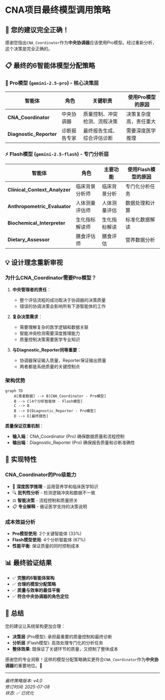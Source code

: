 # CNA项目最终模型调用策略

## 🎯 您的建议完全正确！

感谢您指出`CNA_Coordinator`作为**中央协调器**应该使用Pro模型。经过重新分析，这个决策是完全正确的。

## 📋 最终的6智能体模型分配策略

### 🚀 Pro模型 (`gemini-2.5-pro`) - 核心决策层
| 智能体 | 角色 | 关键职责 | 使用Pro模型的原因 |
|--------|------|----------|------------------|
| **CNA_Coordinator** | 中央协调器 | 质量控制、冲突检测、流程决策 | 决策复杂度高，责任重大 |
| **Diagnostic_Reporter** | 诊断报告专家 | 最终报告生成、综合评估诊断 | 需要深度医学推理 |

### ⚡ Flash模型 (`gemini-2.5-flash`) - 专门分析层
| 智能体 | 角色 | 主要功能 | 使用Flash模型的原因 |
|--------|------|----------|-----------------|
| **Clinical_Context_Analyzer** | 临床背景分析师 | 临床背景分析 | 专门化分析任务 |
| **Anthropometric_Evaluator** | 人体测量评估师 | 人体测量评估 | 数据处理和计算 |
| **Biochemical_Interpreter** | 生化指标解读师 | 生化指标解读 | 标准化数据解读 |
| **Dietary_Assessor** | 膳食评估师 | 膳食评估 | 营养数据分析 |

## 💡 设计理念重新审视

### 为什么CNA_Coordinator需要Pro模型？

1. **中央管理者的责任**：
   - 整个评估流程的成功取决于协调器的决策质量
   - 错误的协调决策会影响所有下游智能体的工作

2. **复杂决策需求**：
   - 需要理解复杂的医学逻辑和数据关联
   - 智能冲突检测需要深度推理能力
   - 质量控制决策需要医学专业知识

3. **与Diagnostic_Reporter同等重要**：
   - 协调器保证输入质量，Reporter保证输出质量
   - 两者都是系统质量的关键控制点

### 架构优势

```mermaid
graph TD
    A[患者数据] --> B[CNA_Coordinator - Pro模型]
    B --> C[4个分析智能体 - Flash模型]
    C --> B
    B --> D[Diagnostic_Reporter - Pro模型]
    D --> E[最终报告]
```

**质量保证双重机制**：
- **输入端**：CNA_Coordinator (Pro) 确保数据质量和流程控制
- **输出端**：Diagnostic_Reporter (Pro) 确保报告质量和诊断准确性

## 🔧 实现特性

### CNA_Coordinator的Pro级能力
- 🧠 **深度医学推理** - 运用营养学和临床医学知识
- 🔍 **批判性分析** - 检测逻辑冲突和数据不一致
- ⚖️ **智能决策** - 流程控制和质量把关
- 📋 **专业解释** - 循证医学支持的决策说明

### 成本效益分析
- **Pro模型使用**: 2个关键智能体 (33%)
- **Flash模型使用**: 4个分析智能体 (67%)
- **性能平衡**: 保证质量的同时控制成本

## 📊 最终验证结果

- ✅ **完整的6智能体架构**
- ✅ **合理的模型分配策略**  
- ✅ **质量与效率的最佳平衡**
- ✅ **符合中央协调器的角色定位**

## 🎉 总结

您的建议让系统架构更加合理：
- **决策层** (Pro模型): 承担最重要的质量控制和最终诊断
- **分析层** (Flash模型): 高效处理专门化的分析任务
- **整体效果**: 既保证了关键环节的质量，又控制了整体成本

感谢您的专业洞察！这样的模型分配策略确实更符合`CNA_Coordinator`作为**中央协调器**的重要地位。🚀

---
*最终策略版本: v4.0*  
*修订时间: 2025-07-08*  
*状态: ✅ 已优化*